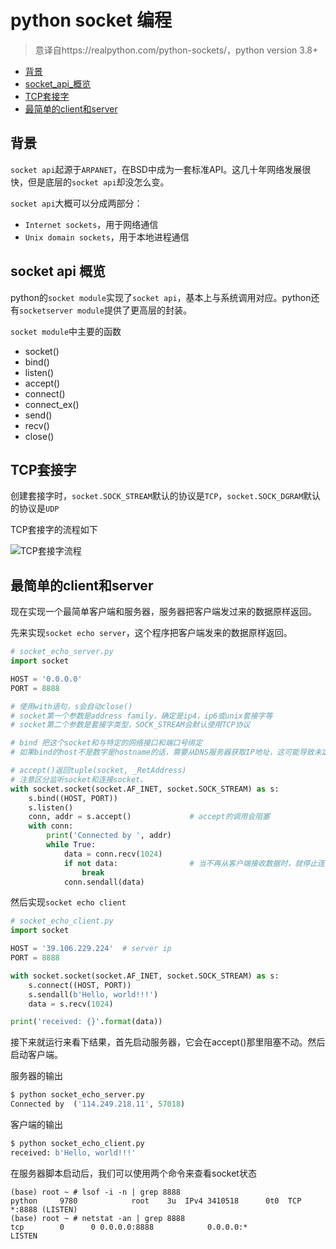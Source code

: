 # python socket 编程

> 意译自https://realpython.com/python-sockets/，python version 3.8+

- [背景](#背景)
- [socket_api_概览](#socket_api_概览)
- [TCP套接字](#TCP套接字)
- [最简单的client和server](#最简单的client和server)

## 背景

`socket api`起源于`ARPANET`，在BSD中成为一套标准API。这几十年网络发展很快，但是底层的`socket api`却没怎么变。

`socket api`大概可以分成两部分：

- `Internet sockets`，用于网络通信
- `Unix domain sockets`，用于本地进程通信

## socket api 概览

python的`socket module`实现了`socket api`，基本上与系统调用对应。python还有`socketserver module`提供了更高层的封装。

`socket module`中主要的函数

- socket()
- bind()
- listen()
- accept()
- connect()
- connect_ex()
- send()
- recv()
- close()

## TCP套接字

创建套接字时，`socket.SOCK_STREAM`默认的协议是`TCP`，`socket.SOCK_DGRAM`默认的协议是`UDP`

TCP套接字的流程如下

![TCP套接字流程](https://s1.ax1x.com/2020/10/23/BAFz8g.jpg)

## 最简单的client和server

现在实现一个最简单客户端和服务器，服务器把客户端发过来的数据原样返回。

先来实现`socket echo server`，这个程序把客户端发来的数据原样返回。

```py
# socket_echo_server.py
import socket

HOST = '0.0.0.0'
PORT = 8888

# 使用with语句，s会自动close()
# socket第一个参数是address family，确定是ip4，ip6或unix套接字等
# socket第二个参数是套接字类型，SOCK_STREAM会默认使用TCP协议

# bind 把这个socket和与特定的网络接口和端口号绑定
# 如果bind的host不是数字是hostname的话，需要从DNS服务器获取IP地址，这可能导致未定行为

# accept()返回tuple(socket, _RetAddress)
# 注意区分监听socket和连接socket。
with socket.socket(socket.AF_INET, socket.SOCK_STREAM) as s:
    s.bind((HOST, PORT))
    s.listen()
    conn, addr = s.accept()             # accept的调用会阻塞
    with conn:
        print('Connected by ', addr)
        while True:
            data = conn.recv(1024)
            if not data:                # 当不再从客户端接收数据时，就停止连接
                break
            conn.sendall(data)
```

然后实现`socket echo client`

```py
# socket_echo_client.py
import socket

HOST = '39.106.229.224'  # server ip
PORT = 8888

with socket.socket(socket.AF_INET, socket.SOCK_STREAM) as s:
    s.connect((HOST, PORT))
    s.sendall(b'Hello, world!!!')
    data = s.recv(1024)

print('received: {}'.format(data))
```

接下来就运行来看下结果，首先启动服务器，它会在accept()那里阻塞不动。然后启动客户端。

服务器的输出

```py
$ python socket_echo_server.py 
Connected by  ('114.249.218.11', 57018)
```

客户端的输出

```py
$ python socket_echo_client.py 
received: b'Hello, world!!!'
```

在服务器脚本启动后，我们可以使用两个命令来查看socket状态

```
(base) root ~ # lsof -i -n | grep 8888
python     9780            root    3u  IPv4 3410518      0t0  TCP *:8888 (LISTEN)
(base) root ~ # netstat -an | grep 8888
tcp        0      0 0.0.0.0:8888            0.0.0.0:*               LISTEN  
```




